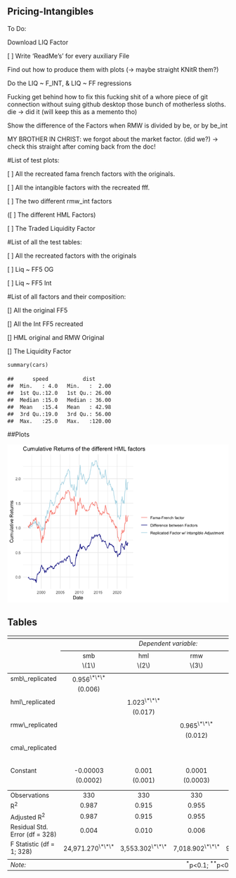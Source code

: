 ## Pricing-Intangibles

To Do:

Download LIQ Factor

\[ \] Write ‘ReadMe’s’ for every auxiliary File

Find out how to produce them with plots (-&gt; maybe straight KNitR
them?)

Do the LIQ ~ F\_INT, & LIQ ~ FF regressions

Fucking get behind how to fix this fucking shit of a whore piece of git
connection without suing github desktop those bunch of motherless
sloths. die -&gt; did it (will keep this as a memento tho)

Show the difference of the Factors when RMW is divided by be, or by
be\_int

MY BROTHER IN CHRIST: we forgot about the market factor. (did we?) -&gt;
check this straight after coming back from the doc!

\#List of test plots:

\[ \] All the recreated fama french factors with the originals.

\[ \] All the intangible factors with the recreated fff.

\[ \] The two different rmw\_int factors

(\[ \] The different HML Factors)

\[ \] The Traded Liquidity Factor

\#List of all the test tables:

\[ \] All the recreated factors with the originals

\[ \] Liq ~ FF5 OG

\[ \] Liq ~ FF5 Int

\#List of all factors and their composition:

\[\] All the original FF5

\[\] All the Int FF5 recreated

\[\] HML original and RMW Original

\[\] The Liquidity Factor

    summary(cars)

    ##      speed           dist       
    ##  Min.   : 4.0   Min.   :  2.00  
    ##  1st Qu.:12.0   1st Qu.: 26.00  
    ##  Median :15.0   Median : 36.00  
    ##  Mean   :15.4   Mean   : 42.98  
    ##  3rd Qu.:19.0   3rd Qu.: 56.00  
    ##  Max.   :25.0   Max.   :120.00

\##Plots

<img src="README_files/figure-markdown_strict/hml_reproduction-1.png" height="50%" />

## Tables

<table style="text-align:center">
<tr>
<td colspan="5" style="border-bottom: 1px solid black">
</td>
</tr>
<tr>
<td style="text-align:left">
</td>
<td colspan="4">
<em>Dependent variable:</em>
</td>
</tr>
<tr>
<td>
</td>
<td colspan="4" style="border-bottom: 1px solid black">
</td>
</tr>
<tr>
<td style="text-align:left">
</td>
<td>
smb
</td>
<td>
hml
</td>
<td>
rmw
</td>
<td>
cma
</td>
</tr>
<tr>
<td style="text-align:left">
</td>
<td>
\(1\)
</td>
<td>
\(2\)
</td>
<td>
\(3\)
</td>
<td>
\(4\)
</td>
</tr>
<tr>
<td colspan="5" style="border-bottom: 1px solid black">
</td>
</tr>
<tr>
<td style="text-align:left">
smb\_replicated
</td>
<td>
0.956<sup>\*\*\*</sup>
</td>
<td>
</td>
<td>
</td>
<td>
</td>
</tr>
<tr>
<td style="text-align:left">
</td>
<td>
(0.006)
</td>
<td>
</td>
<td>
</td>
<td>
</td>
</tr>
<tr>
<td style="text-align:left">
</td>
<td>
</td>
<td>
</td>
<td>
</td>
<td>
</td>
</tr>
<tr>
<td style="text-align:left">
hml\_replicated
</td>
<td>
</td>
<td>
1.023<sup>\*\*\*</sup>
</td>
<td>
</td>
<td>
</td>
</tr>
<tr>
<td style="text-align:left">
</td>
<td>
</td>
<td>
(0.017)
</td>
<td>
</td>
<td>
</td>
</tr>
<tr>
<td style="text-align:left">
</td>
<td>
</td>
<td>
</td>
<td>
</td>
<td>
</td>
</tr>
<tr>
<td style="text-align:left">
rmw\_replicated
</td>
<td>
</td>
<td>
</td>
<td>
0.965<sup>\*\*\*</sup>
</td>
<td>
</td>
</tr>
<tr>
<td style="text-align:left">
</td>
<td>
</td>
<td>
</td>
<td>
(0.012)
</td>
<td>
</td>
</tr>
<tr>
<td style="text-align:left">
</td>
<td>
</td>
<td>
</td>
<td>
</td>
<td>
</td>
</tr>
<tr>
<td style="text-align:left">
cma\_replicated
</td>
<td>
</td>
<td>
</td>
<td>
</td>
<td>
0.985<sup>\*\*\*</sup>
</td>
</tr>
<tr>
<td style="text-align:left">
</td>
<td>
</td>
<td>
</td>
<td>
</td>
<td>
(0.010)
</td>
</tr>
<tr>
<td style="text-align:left">
</td>
<td>
</td>
<td>
</td>
<td>
</td>
<td>
</td>
</tr>
<tr>
<td style="text-align:left">
Constant
</td>
<td>
-0.00003
</td>
<td>
0.001
</td>
<td>
0.0001
</td>
<td>
0.0003
</td>
</tr>
<tr>
<td style="text-align:left">
</td>
<td>
(0.0002)
</td>
<td>
(0.001)
</td>
<td>
(0.0003)
</td>
<td>
(0.0002)
</td>
</tr>
<tr>
<td style="text-align:left">
</td>
<td>
</td>
<td>
</td>
<td>
</td>
<td>
</td>
</tr>
<tr>
<td colspan="5" style="border-bottom: 1px solid black">
</td>
</tr>
<tr>
<td style="text-align:left">
Observations
</td>
<td>
330
</td>
<td>
330
</td>
<td>
330
</td>
<td>
330
</td>
</tr>
<tr>
<td style="text-align:left">
R<sup>2</sup>
</td>
<td>
0.987
</td>
<td>
0.915
</td>
<td>
0.955
</td>
<td>
0.966
</td>
</tr>
<tr>
<td style="text-align:left">
Adjusted R<sup>2</sup>
</td>
<td>
0.987
</td>
<td>
0.915
</td>
<td>
0.955
</td>
<td>
0.966
</td>
</tr>
<tr>
<td style="text-align:left">
Residual Std. Error (df = 328)
</td>
<td>
0.004
</td>
<td>
0.010
</td>
<td>
0.006
</td>
<td>
0.004
</td>
</tr>
<tr>
<td style="text-align:left">
F Statistic (df = 1; 328)
</td>
<td>
24,971.270<sup>\*\*\*</sup>
</td>
<td>
3,553.302<sup>\*\*\*</sup>
</td>
<td>
7,018.902<sup>\*\*\*</sup>
</td>
<td>
9,352.846<sup>\*\*\*</sup>
</td>
</tr>
<tr>
<td colspan="5" style="border-bottom: 1px solid black">
</td>
</tr>
<tr>
<td style="text-align:left">
<em>Note:</em>
</td>
<td colspan="4" style="text-align:right">
<sup>*</sup>p&lt;0.1; <sup>**</sup>p&lt;0.05; <sup>***</sup>p&lt;0.01
</td>
</tr>
</table>
